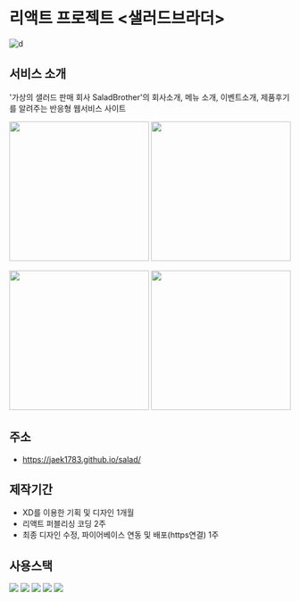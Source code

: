 # 리액트 프로젝트 <샐러드브라더>
![d](https://user-images.githubusercontent.com/73649967/180775990-cb29bf97-4df6-4d00-ad57-2ac2aa6bf282.png)

## 서비스 소개

'가상의 샐러드 판매 회사 SaladBrother'의 회사소개, 메뉴 소개, 이벤트소개, 제품후기를 알려주는 반응형 웹서비스 사이트

<img src="https://user-images.githubusercontent.com/73649967/180778008-2c104b3d-ae6d-47b5-9dbb-b5a53d3f348b.png" width="250"> <img src="https://user-images.githubusercontent.com/73649967/180778028-f35e7c2a-682a-48ce-bc56-0d5b551c6b8c.png" width="250">

<img src="https://user-images.githubusercontent.com/73649967/180778031-7604e63e-a217-4946-8a17-6d18bf95ea3a.png" width="250"> <img src="https://user-images.githubusercontent.com/73649967/180778657-1db17a4c-76cb-4d09-a88e-0ca4d687eaf9.png" width="250">

## 주소
* https://jaek1783.github.io/salad/

## 제작기간
* XD를 이용한 기획 및 디자인 1개월
* 리액트 퍼블리싱 코딩 2주
* 최종 디자인 수정, 파이어베이스 연동 및 배포(https연결) 1주

## 사용스택
<img src="https://img.shields.io/badge/React-61DAFB?style=flat-square&logo=React&logoColor=white"/> <img src="https://img.shields.io/badge/styled-components-DB7093?style=flat-square&logo=styled-components&logoColor=white"/>
<img src="https://img.shields.io/badge/Redux-764ABC?style=flat-square&logo=Redux&logoColor=white"/>
<img src="https://img.shields.io/badge/Firebase-FFCA28?style=flat-square&logo=firebase&logoColor=white"/>
<img src="https://img.shields.io/badge/GitHub-181717?style=flat-square&logo=GitHub&logoColor=white"/>
